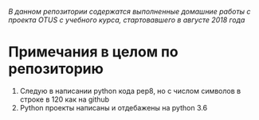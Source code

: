 *В данном репозитории содержатся выполненные домашние работы с проекта OTUS c учебного курса, стартовавшего в августе 2018 года*
# Примечания в целом по репозиторию
1. Следую в написании python кода pep8, но с числом символов в строке в 120 как на github
1. Python проекты написаны и отдебажены на python 3.6